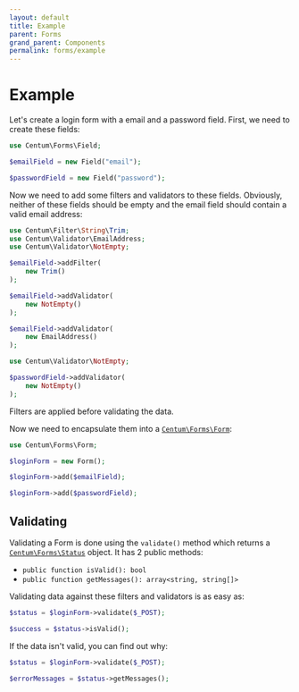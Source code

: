 ```yaml
---
layout: default
title: Example
parent: Forms
grand_parent: Components
permalink: forms/example
---
```




# Example

Let's create a login form with a email and a password field.
First, we need to create these fields:

```php
use Centum\Forms\Field;

$emailField = new Field("email");

$passwordField = new Field("password");
```

Now we need to add some filters and validators to these fields.
Obviously, neither of these fields should be empty and the email field should contain a valid email address:

```php
use Centum\Filter\String\Trim;
use Centum\Validator\EmailAddress;
use Centum\Validator\NotEmpty;

$emailField->addFilter(
    new Trim()
);

$emailField->addValidator(
    new NotEmpty()
);

$emailField->addValidator(
    new EmailAddress()
);
```

```php
use Centum\Validator\NotEmpty;

$passwordField->addValidator(
    new NotEmpty()
);
```

Filters are applied before validating the data.

Now we need to encapsulate them into a [`Centum\Forms\Form`](https://github.com/SidRoberts/centum/blob/development/src/Forms/Form.php):

```php
use Centum\Forms\Form;

$loginForm = new Form();

$loginForm->add($emailField);

$loginForm->add($passwordField);
```



## Validating

Validating a Form is done using the `validate()` method which returns a [`Centum\Forms\Status`](https://github.com/SidRoberts/centum/blob/development/src/Forms/Status.php) object.
It has 2 public methods:

- `public function isValid(): bool`
- `public function getMessages(): array<string, string[]>`

Validating data against these filters and validators is as easy as:

```php
$status = $loginForm->validate($_POST);

$success = $status->isValid();
```

If the data isn't valid, you can find out why:

```php
$status = $loginForm->validate($_POST);

$errorMessages = $status->getMessages();
```
